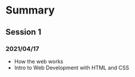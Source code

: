 # Summary
## Session 1
### 2021/04/17

- How the web works
- Intro to Web Development with HTML and CSS
